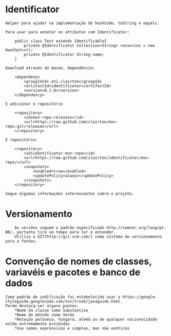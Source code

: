 # Identificator
	Helper para ajudar na implementação de hashCode, toString e equals.
	
    Para usar para annotar os attibutos com Identificator:
```
	public class Test extends Identificable{	
		private @Identificator Collection<String> resources = new HashSet<>();	
		private @Identificator String name;
	}
```

	Download através do maven, dependência:
```
	<dependeny>
		<groupId>br.eti.clairton</groupId>
		<artifactId>identificator</artifactId>
		<version>0.1.0</version>
	</dependency>
```
	E adicionar o repositório
```
	<repository>
		<id>mvn-repo-releases</id>
		<url>https://raw.github.com/clairton/mvn-repo.git/releases</url>
	</repository>
```	
	E repositório:
```
	<repository>
		<id>identificator-mvn-repo</id>
		<url>https://raw.github.com/clairton/identificator/mvn-repo/</url>
		<snapshots>
			<enabled>true</enabled>
			<updatePolicy>always</updatePolicy>
		</snapshots>
	</repository>
```
	
	
	Segue algumas informações interessantes sobre o projeto.	

# Versionamento
		As versões seguem o padrão especificado http://semver.org/lang/pt-BR/, portanto tire um tempo para ler e entender.
		Utiliza o GIT(http://git-scm.com/) como sistema de versionamento para o fontes.

# Convenção de nomes de classes, variavéis e pacotes	e banco de dados
	Como padrão de codificação foi estabelecido usar o https://google-styleguide.googlecode.com/svn/trunk/javaguide.html.
	Porém destaca-ser alguns pontos:
		*Nome da classe como Substantivo
		*Nome de método como Verbo
		*Notação polonesa, hungara, alemã ou de qualquer nacionalidade estão extremamente proibidas
		*Use nomes expressivos e simples, mas não exóticos
